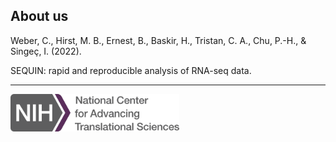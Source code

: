 ## About us

Weber, C., Hirst, M. B., Ernest, B., Baskir, H., Tristan, C. A., Chu, P.-H., & Singe&ccedil;, I. (2022). 

SEQUIN: rapid and reproducible analysis of RNA-seq data. 


- - -

<p float="left">
	<a href="https://ncats.nih.gov//">
  <img src="../www/ncats-logo.png" style="height:60px;">
	</a>
</p>

